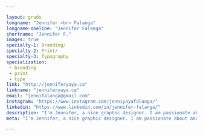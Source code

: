 ```yaml
---

layout: grads
longname: "Jennifer <br> Falanga"
longname-oneline: "Jennifer Falanga"
shortname: "Jennifer F."
images: true
specialty-1: Branding/
specialty-2: Print/
specialty-3: Typography
specialization:
 - branding
 - print
 - type
link: "http://jenniferyaya.ca"
linkname: "jenniferyaya.ca"
email: "jennifalanga@gmail.com"
instagram: "https://www.instagram.com/jenniyayafalanga/"
linkedin: "https://www.linkedin.com/in/jennifer-falanga/"
description: "I'm Jennifer, a nice graphic designer. I am passionate about analyzing ideas and problems in the pursuit of unique insights and their fundamental truths. Outside of this, I like to chase adventure and read."
meta: "I'm Jennifer, a nice graphic designer. I am passionate about analyzing ideas and problems in the pursuit of unique insights and their fundamental truths. Outside of this, I like to chase adventure and read."

---
```

